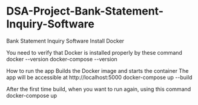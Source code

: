 # DSA-Project-Bank-Statement-Inquiry-Software
Bank Statement Inquiry Software
Install Docker

You need to verify that Docker is installed properly by these command
    docker --version
    docker-compose --version

How to run the app
  Builds the Docker image and starts the container
  The app will be accessible at http://localhost:5000
    docker-compose up --build

  After the first time build, when you want to run again, using this command
    docker-compose up
